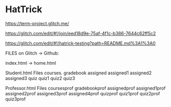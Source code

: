 # HatTrick

https://term-project.glitch.me/





https://glitch.com/edit/#!/join/eed18d9e-75af-4f1c-b386-7644c62ff5c2




https://glitch.com/edit/#!/hatrick-testing?path=README.md%3A1%3A0

FILES on Glitch -> Github:




index.html -> home.html

Student.html Files
courses.
gradebook
assigned
assigned1
assigned2
assigned3
quiz
quiz1
quiz2
quiz3

Professor.html Files
coursesprof
gradebookprof
assignedprof
assigned1prof
assigned2prof
assigned3prof
assigned4prof
quizprof
quiz1prof
quiz2prof
quiz3prof



